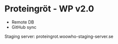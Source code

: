 # Proteingröt - WP v2.0
- Remote DB
- GitHub sync

Staging server: proteingrot.woowho-staging-server.se
